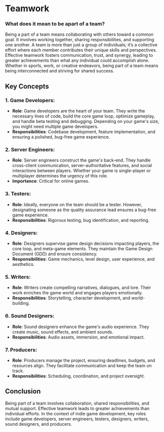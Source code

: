 # Teamwork

### **What does it mean to be apart of a team?**
Being a part of a team means collaborating with others toward a common goal. It involves working together, sharing responsibilities, and supporting one another. A team is more than just a group of individuals; it’s a collective effort where each member contributes their unique skills and perspectives. Effective teamwork fosters communication, trust, and synergy, leading to greater achievements than what any individual could accomplish alone. Whether in sports, work, or creative endeavors, being part of a team means being interconnected and striving for shared success.


## Key Concepts
### 1. **Game Developers**:
   - **Role**: Game developers are the heart of your team. They write the necessary lines of code, build the core game loop, optimize gameplay, and handle beta testing and debugging. Depending on your game's size, you might need multiple game developers.
   - **Responsibilities**: Codebase development, feature implementation, and ensuring a polished, bug-free game experience.

### 2. **Server Engineers**:
   - **Role**: Server engineers construct the game's back-end. They handle cross-client communication, server-authoritative features, and social interactions between players. Whether your game is single-player or multiplayer determines the urgency of this role.
   - **Importance**: Critical for online games.

### 3. **Testers**:
   - **Role**: Ideally, everyone on the team should be a tester. However, designating someone as the quality assurance lead ensures a bug-free game experience.
   - **Responsibilities**: Rigorous testing, bug identification, and reporting.

### 4. **Designers**:
   - **Role**: Designers supervise game design decisions impacting players, the core loop, and meta-game elements. They maintain the Game Design Document (GDD) and ensure consistency.
   - **Responsibilities**: Game mechanics, level design, user experience, and aesthetics.

### 5. **Writers**:
   - **Role**: Writers create compelling narratives, dialogues, and lore. Their work enriches the game world and engages players emotionally.
   - **Responsibilities**: Storytelling, character development, and world-building.

### 6. **Sound Designers**:
   - **Role**: Sound designers enhance the game's audio experience. They create music, sound effects, and ambient sounds.
   - **Responsibilities**: Audio assets, immersion, and emotional impact.

### 7. **Producers**:
   - **Role**: Producers manage the project, ensuring deadlines, budgets, and resources align. They facilitate communication and keep the team on track.
   - **Responsibilities**: Scheduling, coordination, and project oversight.

## Conclusion
Being part of a team involves collaboration, shared responsibilities, and mutual support. Effective teamwork leads to greater achievements than individual efforts. In the context of indie game development, key roles include game developers, server engineers, testers, designers, writers, sound designers, and producers.